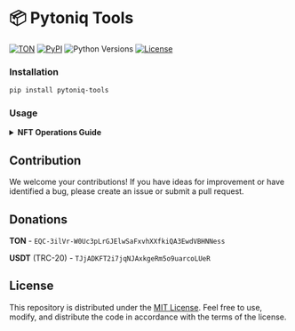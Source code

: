 # 📦 Pytoniq Tools

[![TON](https://img.shields.io/badge/TON-grey?logo=TON&logoColor=40AEF0)](https://ton.org)
[![PyPI](https://img.shields.io/pypi/v/pytoniq-tools.svg?color=FFE873&labelColor=3776AB)](https://pypi.python.org/pypi/pytoniq-tools)
![Python Versions](https://img.shields.io/badge/Python-3.10%20--%203.12-black?color=FFE873&labelColor=3776AB)
[![License](https://img.shields.io/github/license/nessshon/pytoniq-tools)](https://github.com/nessshon/pytoniq-tools/blob/main/LICENSE)

### Installation

```bash
pip install pytoniq-tools
```

### Usage

<details>
<summary><b>NFT Operations Guide</b></summary>

##### **Standard NFTs**

- [Deploy Collection](https://github.com/nessshon/pytoniq-tools/blob/main/examples/nft/standard/deploy_collection.py)
- [Mint Item](https://github.com/nessshon/pytoniq-tools/blob/main/examples/nft/standard/mint_item.py)
- [Batch Mint](https://github.com/nessshon/pytoniq-tools/blob/main/examples/nft/standard/batch_mint.py)
- [Transfer Item](https://github.com/nessshon/pytoniq-tools/blob/main/examples/nft/transfer_item.py)

##### **Editable NFTs**

- [Deploy Collection](https://github.com/nessshon/pytoniq-tools/blob/main/examples/nft/editbale/deploy_collection.py)
- [Mint Item](https://github.com/nessshon/pytoniq-tools/blob/main/examples/nft/editbale/mint_item.py)
- [Batch Mint](https://github.com/nessshon/pytoniq-tools/blob/main/examples/nft/editbale/batch_mint.py)
- [Transfer Item](https://github.com/nessshon/pytoniq-tools/blob/main/examples/nft/transfer_item.py)
- [Edit Item Content](https://github.com/nessshon/pytoniq-tools/blob/main/examples/nft/editbale/edit_item_content.py)
- [Change Item Editorship](https://github.com/nessshon/pytoniq-tools/blob/main/examples/nft/editbale/change_item_editorship.py)
- [Edit Collection Content](https://github.com/nessshon/pytoniq-tools/blob/main/examples/nft/editbale/edit_collection_content.py)
- [Change Collection Owner](https://github.com/nessshon/pytoniq-tools/blob/main/examples/nft/editbale/change_collection_owner.py)

##### **Soulbound NFTs**

- [Deploy Collection](https://github.com/nessshon/pytoniq-tools/blob/main/examples/nft/soulbound/deploy_collection.py)
- [Mint Item](https://github.com/nessshon/pytoniq-tools/blob/main/examples/nft/soulbound/mint_item.py)
- [Batch Mint](https://github.com/nessshon/pytoniq-tools/blob/main/examples/nft/soulbound/batch_mint.py)
- [Revoke Item](https://github.com/nessshon/pytoniq-tools/blob/main/examples/nft/soulbound/revoke_item.py)
- [Destroy Item](https://github.com/nessshon/pytoniq-tools/blob/main/examples/nft/soulbound/destroy_item.py)

</details>

## Contribution

We welcome your contributions! If you have ideas for improvement or have identified a bug, please create an issue or
submit a pull request.

## Donations

**TON** - `EQC-3ilVr-W0Uc3pLrGJElwSaFxvhXXfkiQA3EwdVBHNNess`

**USDT** (TRC-20) - `TJjADKFT2i7jqNJAxkgeRm5o9uarcoLUeR`

## License

This repository is distributed under the [MIT License](https://github.com/nessshon/pytoniq-tools/blob/main/LICENSE).
Feel free to use, modify, and distribute the code in accordance with the terms of the license.

